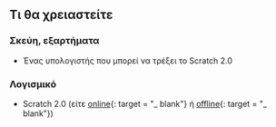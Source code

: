 ## Τι θα χρειαστείτε

### Σκεύη, εξαρτήματα

+ Ένας υπολογιστής που μπορεί να τρέξει το Scratch 2.0

### Λογισμικό

+ Scratch 2.0 (είτε [online](https://scratch.mit.edu/projects/editor/){: target = "_ blank"} ή [offline](https://scratch.mit.edu/scratch2download/){: target = "_ blank"})